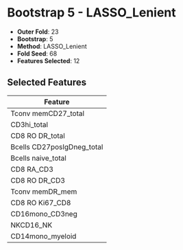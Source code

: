 # Bootstrap 5 - LASSO_Lenient

- **Outer Fold**: 23
- **Bootstrap**: 5
- **Method**: LASSO_Lenient
- **Fold Seed**: 68
- **Features Selected**: 12

## Selected Features

| Feature |
|---------|
| Tconv memCD27_total |
| CD3hi_total |
| CD8 RO DR_total |
| Bcells CD27posIgDneg_total |
| Bcells naive_total |
| CD8 RA_CD3 |
| CD8 RO DR_CD3 |
| Tconv memDR_mem |
| CD8 RO Ki67_CD8 |
| CD16mono_CD3neg |
| NKCD16_NK |
| CD14mono_myeloid |
